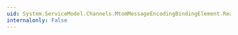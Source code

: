 ```yaml
---
uid: System.ServiceModel.Channels.MtomMessageEncodingBindingElement.ReaderQuotas
internalonly: False
---
```

